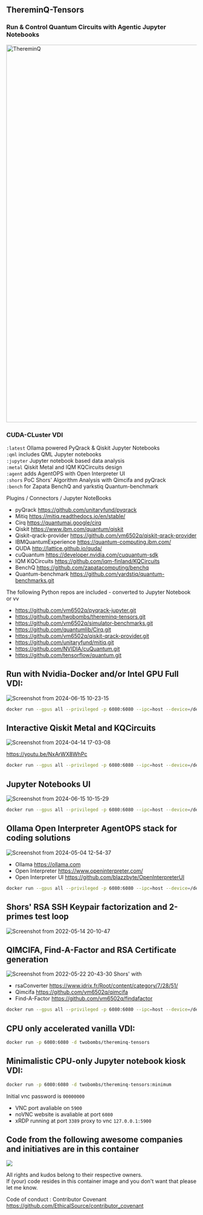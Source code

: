 ## ThereminQ-Tensors 
### Run & Control Quantum Circuits with Agentic Jupyter Notebooks
<img width="1000" alt="ThereminQ" src="https://github.com/twobombs/thereminq-tensors/assets/12692227/a299e650-6513-43d1-afab-ba036aa5e12e">


### CUDA-CLuster VDI

`:latest` Ollama powered PyQrack & Qiskit Jupyter Notebooks<br>
`:qml` includes QML Jupyter notebooks <br>
`:jupyter` Jupyter notebook based data analysis <br>
`:metal` Qiskit Metal and IQM KQCircuits design <br>
`:agent` adds AgentOPS with Open Interpreter UI <br>
`:shors` PoC Shors' Algorithm Analysis with Qimcifa and pyQrack <br>
`:bench` for Zapata BenchQ and yarkstiq Quantum-benchmark

Plugins / Connectors / Jupyter NoteBooks
- pyQrack               https://github.com/unitaryfund/pyqrack
- Mitiq                 https://mitiq.readthedocs.io/en/stable/
- Cirq                  https://quantumai.google/cirq
- Qiskit                https://www.ibm.com/quantum/qiskit
- Qiskit-qrack-provider https://github.com/vm6502q/qiskit-qrack-provider
- IBMQuantumExperience  https://quantum-computing.ibm.com/
- QUDA                  http://lattice.github.io/quda/
- cuQuantum             https://developer.nvidia.com/cuquantum-sdk
- IQM KQCircuits        https://github.com/iqm-finland/KQCircuits
- BenchQ                https://github.com/zapatacomputing/benchq
- Quantum-benchmark     https://github.com/yardstiq/quantum-benchmarks.git

The following Python repos are included - converted to Jupyter Notebook or vv
- https://github.com/vm6502q/pyqrack-jupyter.git 
- https://github.com/twobombs/thereminq-tensors.git
- https://github.com/vm6502q/simulator-benchmarks.git
- https://github.com/quantumlib/Cirq.git
- https://github.com/vm6502q/qiskit-qrack-provider.git
- https://github.com/unitaryfund/mitiq.git
- https://github.com/NVIDIA/cuQuantum.git
- https://github.com/tensorflow/quantum.git

## Run with Nvidia-Docker and/or Intel GPU Full VDI:
![Screenshot from 2024-06-15 10-23-15](https://github.com/twobombs/thereminq-tensors/assets/12692227/1b2da878-ba8b-4ded-a113-6495fac5c48b)


```bash
docker run --gpus all --privileged -p 6080:6080 --ipc=host --device=/dev/dri:/dev/dri -d twobombs/thereminq-tensors:tag
````


## Interactive Qiskit Metal and KQCircuits 
![Screenshot from 2024-04-14 17-03-08](https://github.com/twobombs/thereminq-tensors/assets/12692227/5c717466-459e-4bef-b739-c0e699069d82)

https://youtu.be/NxArWX8WhPc 

```bash
docker run --gpus all --privileged -p 6080:6080 --ipc=host --device=/dev/dri:/dev/dri -d twobombs/thereminq-tensors:metal
````

## Jupyter Notebooks UI
![Screenshot from 2024-06-15 10-15-29](https://github.com/twobombs/thereminq-tensors/assets/12692227/401fedd8-78f9-4773-ac68-85808abc97ad)

```bash
docker run --gpus all --privileged -p 6080:6080 --ipc=host --device=/dev/dri:/dev/dri -d twobombs/thereminq-tensors:jupyter[-pocl]
````

## Ollama Open Interpreter AgentOPS stack for coding solutions
![Screenshot from 2024-05-04 12-54-37](https://github.com/twobombs/thereminq-tensors/assets/12692227/318b1e55-5fee-4c57-9642-4b13f43affc7)

- Ollama https://ollama.com
- Open Interpreter https://www.openinterpreter.com/
- Open Interpreter UI https://github.com/blazzbyte/OpenInterpreterUI

```bash
docker run --gpus all --privileged -p 6080:6080 --ipc=host --device=/dev/dri:/dev/dri -d twobombs/thereminq-tensors:agent
````

## Shors' RSA SSH Keypair factorization and 2-primes test loop 
![Screenshot from 2022-05-14 20-10-47](https://user-images.githubusercontent.com/12692227/168443646-35d34d39-b85b-4289-a8d7-a463c89ddc20.png)

## QIMCIFA, Find-A-Factor and RSA Certificate generation
![Screenshot from 2022-05-22 20-43-30](https://user-images.githubusercontent.com/12692227/169710747-32ef4926-0286-487a-b9ed-e8c676b2a43a.png)
Shors' with 
- rsaConverter https://www.idrix.fr/Root/content/category/7/28/51/
- Qimcifa https://github.com/vm6502q/qimcifa
- Find-A-Factor https://github.com/vm6502q/findafactor

```bash
docker run --gpus all --privileged -p 6080:6080 --ipc=host --device=/dev/dri:/dev/dri -d twobombs/thereminq-tensors:shors
````

## CPU only accelerated vanilla VDI:
```bash
docker run -p 6080:6080 -d twobombs/thereminq-tensors
````

## Minimalistic CPU-only Jupyter notebook kiosk VDI:
```bash
docker run -p 6080:6080 -d twobombs/thereminq-tensors:minimum
````

Initial vnc password is `00000000`
- VNC port avaliable on `5900`
- noVNC website is avaliable at port `6080` 
- xRDP running at port `3389` proxy to vnc `127.0.0.1:5900`

## Code from the following awesome companies and initiatives are in this container

![](https://user-images.githubusercontent.com/12692227/57654809-61c07f00-75d5-11e9-9005-38d60d8d4db4.png)

All rights and kudos belong to their respective owners. <br>
If (your) code resides in this container image and you don't want that please let me know. <br>

Code of conduct : Contributor Covenant 
https://github.com/EthicalSource/contributor_covenant

